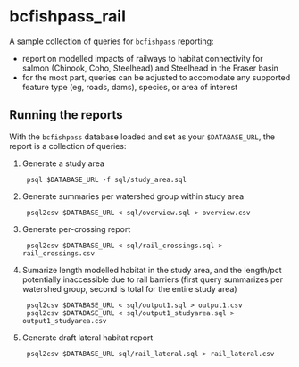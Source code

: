 # bcfishpass_rail

A sample collection of queries for `bcfishpass` reporting:

- report on modelled impacts of railways to habitat connectivity for salmon (Chinook, Coho, Steelhead) and Steelhead in the Fraser basin
- for the most part, queries can be adjusted to accomodate any supported feature type (eg, roads, dams), species, or area of interest

## Running the reports

With the `bcfishpass` database loaded and set as your `$DATABASE_URL`, the report is a collection of queries:

1. Generate a study area

        psql $DATABASE_URL -f sql/study_area.sql

2. Generate summaries per watershed group within study area

        psql2csv $DATABASE_URL < sql/overview.sql > overview.csv

3. Generate per-crossing report

        psql2csv $DATABASE_URL < sql/rail_crossings.sql > rail_crossings.csv

4. Sumarize length modelled habitat in the study area, and the length/pct potentially inaccessible due to rail barriers (first query summarizes per watershed group, second is total for the entire study area)

        psql2csv $DATABASE_URL < sql/output1.sql > output1.csv
        psql2csv $DATABASE_URL < sql/output1_studyarea.sql > output1_studyarea.csv

5. Generate draft lateral habitat report

        psql2csv $DATABASE_URL sql/rail_lateral.sql > rail_lateral.csv
